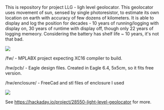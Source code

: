 This is repository for project LLG - ligh level geolocator.
This geolocator uses movement of sun, sensed by single photoresistor, to estimate its own location on earth with accuracy of few dozens of kilometers. It is able to display and log the position for decades - 10 years of running/logging with display on, 30 years of runtime with display off, though only 22 years of logging memeory. Considering the battery has shelf life ~ 10 years, it's not that bad. 

![](https://user-images.githubusercontent.com/6984904/34717644-0bdf13c6-f534-11e7-8e35-85a7298fc49b.jpg)

/fw/ - MPLABX project expecting XC16 compiler to build. 

/hw/pcb/ - Eagle design files. Created in Eagle 6.4, 5x5cm, so it fits free version.

/hw/enclosure/ - FreeCad and stl files of enclosure I used

![](https://user-images.githubusercontent.com/6984904/34717687-32fefe44-f534-11e7-97d6-8c0ab402242e.JPG)

See https://hackaday.io/project/28550-light-level-geolocator for more.